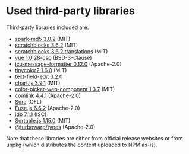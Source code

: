 # Used third-party libraries

Third-party libraries included are:
- [spark-md5 3.0.2](https://unpkg.com/spark-md5@3.0.2/spark-md5.min.js) (MIT)
- [scratchblocks 3.6.2](https://unpkg.com/scratchblocks@3.6.2/build/scratchblocks.min.es.js) (MIT)
- [scratchblocks 3.6.2 translations](https://unpkg.com/scratchblocks@3.6.2/build/translations-all-es.js) (MIT)
- [vue 1.0.28-csp](https://raw.githubusercontent.com/vuejs/vue/v1.0.28-csp/dist/vue.js) (BSD-3-Clause)
- [icu-message-formatter 0.12.0](https://unpkg.com/@ultraq/icu-message-formatter@0.12.0/dist/icu-message-formatter.es.min.js) (Apache-2.0)
- [tinycolor2 1.6.0](https://raw.githubusercontent.com/bgrins/TinyColor/1.6.0/dist/tinycolor-min.js) (MIT)
- [text-field-edit 3.2.0](https://unpkg.com/text-field-edit@3.2.0/index.js)
- [chart.js 3.9.1](https://unpkg.com/chart.js@3.9.1/dist/chart.min.js) (MIT)
- [color-picker-web-component 1.3.7](https://unpkg.com/color-picker-web-component@1.3.7/dist/color-picker-esm.min.js) (MIT)
- [comlink 4.4.1](https://unpkg.com/comlink@4.4.1/dist/umd/comlink.js) (Apache-2.0)
- [Sora](https://fonts.google.com/specimen/Sora) (OFL)
- [Fuse.js 6.6.2](https://unpkg.com/fuse.js@6.6.2/dist/fuse.esm.min.js) (Apache-2.0)
- [idb 7.1.1](https://unpkg.com/idb@7.1.1/build/umd.js) (ISC)
- [Sortable.js 1.15.0](https://unpkg.com/sortablejs@1.15.0/Sortable.min.js) (MIT)
- [@turbowarp/types](https://github.com/TurboWarp/types/archive/refs/tags/v0.0.12.zip) (Apache-2.0)

Note that these libraries are either from official release websites or from unpkg (which distributes the content uploaded to NPM as-is).

